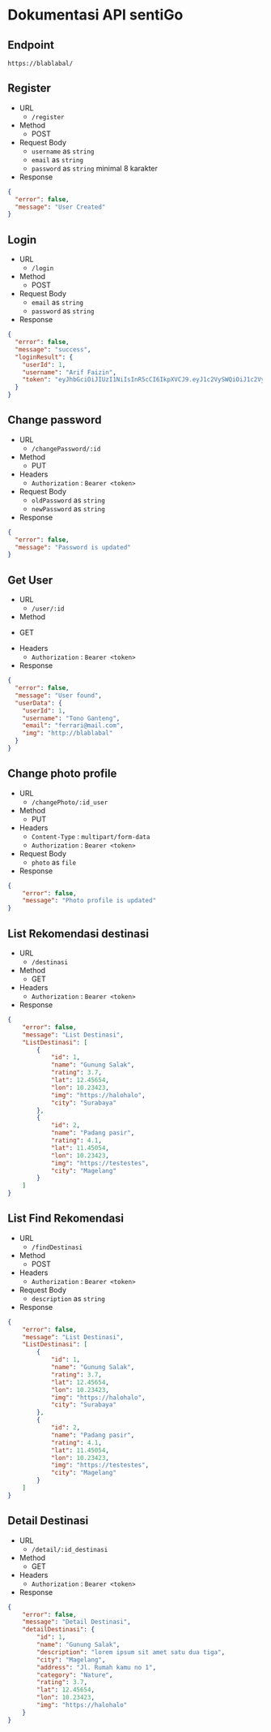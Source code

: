 # Dokumentasi API sentiGo

## Endpoint
```
https://blablabal/
```

## Register
* URL
  - ```/register```
* Method
  - POST
* Request Body
  - ``username`` as ``string``
  - ``email`` as ``string``
  - ``password`` as ``string`` minimal 8 karakter
* Response
```json
{
  "error": false,
  "message": "User Created"
}
```

## Login
* URL
  - ```/login```
* Method
  - POST
* Request Body
  - ``email`` as ``string``
  - ``password`` as ``string``
* Response
```json
{
  "error": false,
  "message": "success",
  "loginResult": {
    "userId": 1,
    "username": "Arif Faizin",
    "token": "eyJhbGciOiJIUzI1NiIsInR5cCI6IkpXVCJ9.eyJ1c2VySWQiOiJ1c2VyLXlqNXBjX0xBUkNfQWdLNjEiLCJpYXQiOjE2NDE3OTk5NDl9.flEMaQ7zsdYkxuyGbiXjEDXO8kuDTcI__3UjCwt6R_I"
  }
}
```

## Change password
* URL
  - ```/changePassword/:id```
* Method
  - PUT
* Headers
  - ``Authorization`` : ``Bearer <token>``
* Request Body
  - ``oldPassword`` as ``string``
  - ``newPassword`` as ``string``
* Response
```json
{
  "error": false,
  "message": "Password is updated"
}
```

## Get User
* URL
  - ``/user/:id``
* Method
 - GET
* Headers
  - ``Authorization`` : ``Bearer <token>``
* Response
```json
{
  "error": false,
  "message": "User found",
  "userData": {
    "userId": 1,
    "username": "Tono Ganteng",
    "email": "ferrari@mail.com",
    "img": "http://blablabal"
  }
}
```

## Change photo profile

* URL
  - ```/changePhoto/:id_user```
* Method
  - PUT
* Headers
  - ``Content-Type`` : ``multipart/form-data``
  - ``Authorization`` : ``Bearer <token>``
* Request Body
  - ``photo`` as ``file``
* Response
```json
{
    "error": false,
    "message": "Photo profile is updated"
}
```

## List Rekomendasi destinasi
* URL
  - ```/destinasi```
* Method
  - GET
* Headers
  - ``Authorization`` : ``Bearer <token>``
* Response
```json
{
    "error": false,
    "message": "List Destinasi",
    "ListDestinasi": [
        {
            "id": 1,
            "name": "Gunung Salak",
            "rating": 3.7,
            "lat": 12.45654,
            "lon": 10.23423,
            "img": "https://halohalo",
            "city": "Surabaya"
        },
        {
            "id": 2,
            "name": "Padang pasir",
            "rating": 4.1,
            "lat": 11.45054,
            "lon": 10.23423,
            "img": "https://testestes",
            "city": "Magelang"
        }
    ]
}
```

## List Find Rekomendasi
* URL
  - ```/findDestinasi```
* Method
  - POST
* Headers
  - ``Authorization`` : ``Bearer <token>``
* Request Body
  - ``description`` as ``string``
* Response
```json
{
    "error": false,
    "message": "List Destinasi",
    "ListDestinasi": [
        {
            "id": 1,
            "name": "Gunung Salak",
            "rating": 3.7,
            "lat": 12.45654,
            "lon": 10.23423,
            "img": "https://halohalo",
            "city": "Surabaya"
        },
        {
            "id": 2,
            "name": "Padang pasir",
            "rating": 4.1,
            "lat": 11.45054,
            "lon": 10.23423,
            "img": "https://testestes",
            "city": "Magelang"
        }
    ]
}
```

## Detail Destinasi
* URL
  - ```/detail/:id_destinasi```
* Method
  - GET
* Headers
  - ``Authorization`` : ``Bearer <token>``
* Response
```json
{
    "error": false,
    "message": "Detail Destinasi",
    "detailDestinasi": {
        "id": 1,
        "name": "Gunung Salak",
        "description": "lorem ipsum sit amet satu dua tiga",
        "city": "Magelang",
        "address": "Jl. Rumah kamu no 1",
        "category": "Nature",
        "rating": 3.7,
        "lat": 12.45654,
        "lon": 10.23423,
        "img": "https://halohalo"
    }
}
```
